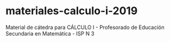 # materiales-calculo-i-2019
Material de cátedra para CÁLCULO I - Profesorado de Educación Secundaria en Matemática - ISP N 3
